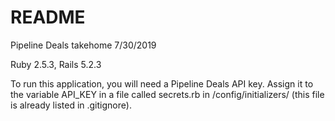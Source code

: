 # README

Pipeline Deals takehome 7/30/2019

Ruby 2.5.3, Rails 5.2.3

To run this application, you will need a Pipeline Deals API key. Assign it to the variable API_KEY in a file called secrets.rb in /config/initializers/ (this file is already listed in .gitignore).
